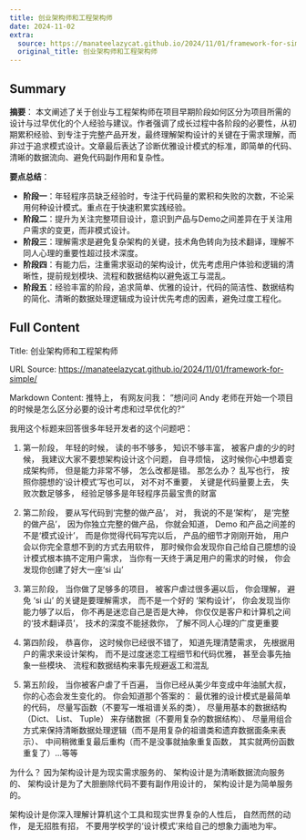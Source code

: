 ```yaml
---
title: 创业架构师和工程架构师
date: 2024-11-02
extra:
  source: https://manateelazycat.github.io/2024/11/01/framework-for-simple/
  original_title: 创业架构师和工程架构师
---
```

## Summary
**摘要**：
本文阐述了关于创业与工程架构师在项目早期阶段如何区分为项目所需的设计与过早优化的个人经验与建议。作者强调了成长过程中各阶段的必要性，从初期累积经验、到专注于完整产品开发，最终理解架构设计的关键在于需求理解，而非过于追求模式设计。文章最后表达了诊断优雅设计模式的标准，即简单的代码、清晰的数据流向、避免代码副作用和复杂性。

**要点总结**：
- **阶段一**：年轻程序员缺乏经验时，专注于代码量的累积和失败的次数，不论采用何种设计模式。重点在于快速积累实践经验。
- **阶段二**：提升为关注完整项目设计，意识到产品与Demo之间差异在于关注用户需求的变更，而非模式设计。
- **阶段三**：理解需求是避免复杂架构的关键，技术角色转向为技术翻译，理解不同人心理的重要性超过技术深度。
- **阶段四**：有能力后，注重需求驱动的架构设计，优先考虑用户体验和逻辑的清晰性，提前规划模块、流程和数据结构以避免返工与混乱。
- **阶段五**：经验丰富的阶段，追求简单、优雅的设计，代码的简洁性、数据结构的简化、清晰的数据处理逻辑成为设计优先考虑的因素，避免过度工程化。
## Full Content
Title: 创业架构师和工程架构师

URL Source: https://manateelazycat.github.io/2024/11/01/framework-for-simple/

Markdown Content:
推特上， 有网友问我： ”想问问 Andy 老师在开始一个项目的时候是怎么区分必要的设计考虑和过早优化的?“

我用这个标题来回答很多年轻开发者的这个问题吧：

1.  第一阶段， 年轻的时候， 读的书不够多， 知识不够丰富， 被客户虐的少的时候， 我建议大家不要想架构设计这个问题， 自寻烦恼， 这时候你心中想着变成架构师， 但是能力非常不够， 怎么改都是错。 那怎么办？ 乱写也行， 按照你臆想的‘设计模式’写也可以， 对不对不重要， 关键是代码量要上去， 失败次数足够多， 经验足够多是年轻程序员最宝贵的财富
    
2.  第二阶段， 要从写代码到‘完整的做产品’， 对， 我说的不是‘架构’， 是‘完整的做产品’， 因为你独立完整的做产品， 你就会知道， Demo 和产品之间差的不是‘模式设计’， 而是你觉得代码写完以后， 产品的细节才刚刚开始， 用户会以你完全意想不到的方式去用软件， 那时候你会发现你自己给自己臆想的设计模式根本搞不定用户需求， 当你有一天终于满足用户的需求的时候， 你会发现你创建了好大一座‘si 山’
    
3.  第三阶段， 当你做了足够多的项目， 被客户虐过很多遍以后， 你会理解， 避免 ‘si 山’ 的关键是要理解需求， 而不是一个好的 ‘架构设计’， 你会发现当你能力够了以后， 你不再是迷恋自己是否是大神， 你仅仅是客户和计算机之间的‘技术翻译员’， 技术的深度不能拯救你， 了解不同人心理的广度更重要
    
4.  第四阶段， 恭喜你， 这时候你已经很不错了， 知道先理清楚需求， 先根据用户的需求来设计架构， 而不是过度迷恋工程细节和代码优雅， 甚至会事先抽象一些模块、 流程和数据结构来事先规避返工和混乱
    
5.  第五阶段， 当你被客户虐了千百遍， 当你已经从美少年变成中年油腻大叔， 你的心态会发生变化的。 你会知道那个答案的： 最优雅的设计模式是最简单的代码， 尽量写函数（不要写一堆祖谱关系的类）， 尽量用基本的数据结构（Dict、 List、 Tuple） 来存储数据（不要用复杂的数据结构）、 尽量用组合方式来保持清晰数据处理逻辑（而不是用复杂的祖谱类和遗弃数据面条来表示）、 中间稍微重复最后重构（而不是没事就抽象重复函数， 其实就两份函数重复了）…等等
    

为什么？ 因为架构设计是为现实需求服务的、 架构设计是为清晰数据流向服务的、 架构设计是为了大胆删除代码不要有副作用设计的， 架构设计是为简单服务的。

架构设计是你深入理解计算机这个工具和现实世界复杂的人性后， 自然而然的动作， 是无招胜有招， 不要用学校学的‘设计模式’来给自己的想象力画地为牢。

